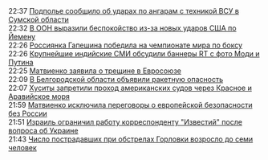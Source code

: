 <!--2025-03-16 22:37:25-->
<div class="rssn table">
  <span class="smaller gray hspace">22:37</span> <a class="nodecor" href="https://ria.ru/20250316/udar-2005384578.html">Подполье сообщило об ударах по ангарам с техникой ВСУ в Сумской области</a>
</div>
<div class="rssn table">
  <span class="smaller gray hspace">22:32</span> <a class="nodecor" href="https://ria.ru/20250316/oon-2005384268.html">В ООН выразили беспокойство из-за новых ударов США по Йемену</a>
</div>
<div class="rssn table">
  <span class="smaller gray hspace">22:26</span> <a class="nodecor" href="https://rsport.ria.ru/20250316/elena-2005383487.html">Россиянка Гапешина победила на чемпионате мира по боксу</a>
</div>
<div class="rssn table">
  <span class="smaller gray hspace">22:26</span> <a class="nodecor" href="https://ria.ru/20250316/putin-2005383315.html">Крупнейшие индийские СМИ обсудили баннеры RT с фото Моди и Путина</a>
</div>
<div class="rssn table">
  <span class="smaller gray hspace">22:25</span> <a class="nodecor" href="https://ria.ru/20250316/matvienko-2005383152.html">Матвиенко заявила о трещине в Евросоюзе</a>
</div>
<div class="rssn table">
  <span class="smaller gray hspace">22:09</span> <a class="nodecor" href="https://ria.ru/20250316/opasnost-2005382083.html">В Белгородской области объявили ракетную опасность</a>
</div>
<div class="rssn table">
  <span class="smaller gray hspace">22:07</span> <a class="nodecor" href="https://ria.ru/20250316/yemen-2005381977.html">Хуситы запретили проход американских судов через Красное и Аравийское моря</a>
</div>
<div class="rssn table">
  <span class="smaller gray hspace">21:59</span> <a class="nodecor" href="https://ria.ru/20250316/konflikt-2005381415.html">Матвиенко исключила переговоры о европейской безопасности без России</a>
</div>
<div class="rssn table">
  <span class="smaller gray hspace">21:51</span> <a class="nodecor" href="https://ria.ru/20250316/israel-2005381091.html">Израиль ограничил работу корреспонденту "Известий" после вопроса об Украине</a>
</div>
<div class="rssn table">
  <span class="smaller gray hspace">21:43</span> <a class="nodecor" href="https://ria.ru/20250316/postradavshie-2005380708.html">Число пострадавших при обстрелах Горловки возросло до семи человек</a>
</div>